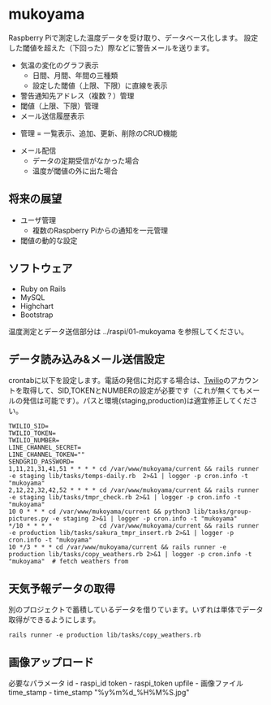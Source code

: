 # mukoyama
Raspberry Piで測定した温度データを受け取り、データベース化します。
設定した閾値を超えた（下回った）際などに警告メールを送ります。

- 気温の変化のグラフ表示
  - 日間、月間、年間の三種類
  - 設定した閾値（上限、下限）に直線を表示
- 警告通知先アドレス（複数？）管理
- 閾値（上限、下限）管理
- メール送信履歴表示

* 管理 = 一覧表示、追加、更新、削除のCRUD機能

- メール配信
  - データの定期受信がなかった場合
  - 温度が閾値の外に出た場合

## 将来の展望
- ユーザ管理
  - 複数のRaspberry Piからの通知を一元管理
- 閾値の動的な設定

## ソフトウェア
- Ruby on Rails
- MySQL
- Highchart
- Bootstrap

温度測定とデータ送信部分は ../raspi/01-mukoyama を参照してください。

## データ読み込み&メール送信設定
crontabに以下を設定します。電話の発信に対応する場合は、[Twilio](https://www.twilio.com)のアカウントを取得して、SID,TOKENとNUMBERの設定が必要です（これが無くてもメールの発信は可能です）。パスと環境(staging,production)は適宜修正してください。

```
TWILIO_SID=
TWILIO_TOKEN=
TWILIO_NUMBER=
LINE_CHANNEL_SECRET=
LINE_CHANNEL_TOKEN=""
SENDGRID_PASSWORD=
1,11,21,31,41,51 * * * * cd /var/www/mukoyama/current && rails runner -e staging lib/tasks/temps-daily.rb  2>&1 | logger -p cron.info -t "mukoyama"
2,12,22,32,42,52 * * * * cd /var/www/mukoyama/current && rails runner -e staging lib/tasks/tmpr_check.rb 2>&1 | logger -p cron.info -t "mukoyama"
10 0 * * * cd /var/www/mukoyama/current && python3 lib/tasks/group-pictures.py -e staging 2>&1 | logger -p cron.info -t "mukoyama"
*/10 * * * *             cd /var/www/mukoyama/current && rails runner -e production lib/tasks/sakura_tmpr_insert.rb 2>&1 | logger -p cron.info -t "mukoyama"
10 */3 * * * cd /var/www/mukoyama/current && rails runner -e production lib/tasks/copy_weathers.rb 2>&1 | logger -p cron.info -t "mukoyama"  # fetch weathers from
 ```

## 天気予報データの取得
別のプロジェクトで蓄積しているデータを借りています。いずれは単体でデータ取得ができるようにします。
```
rails runner -e production lib/tasks/copy_weathers.rb
```

## 画像アップロード
必要なパラメータ
id          - raspi_id
token       - raspi_token
upfile      - 画像ファイル
time_stamp  - time_stamp "%y%m%d_%H%M%S.jpg"
